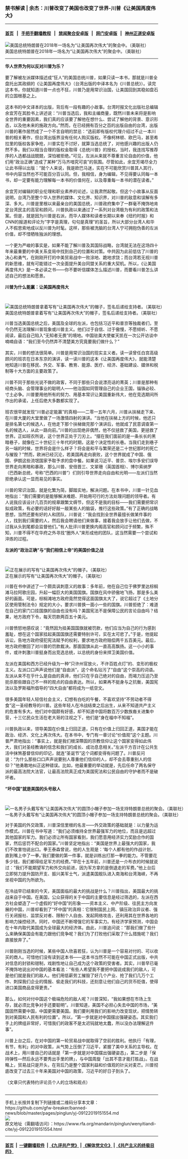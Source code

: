### 禁书解读 | 余杰：川普改变了美国也改变了世界-川普《让美国再度伟大》
------------------------

#### [首页](https://github.com/gfw-breaker/banned-news/blob/master/README.md) &nbsp;&nbsp;|&nbsp;&nbsp; [手把手翻墙教程](https://github.com/gfw-breaker/guides/wiki) &nbsp;&nbsp;|&nbsp;&nbsp; [禁闻聚合安卓版](https://github.com/gfw-breaker/bn-android) &nbsp;&nbsp;|&nbsp;&nbsp; [网门安卓版](https://github.com/oGate2/oGate) &nbsp;&nbsp;|&nbsp;&nbsp; [神州正道安卓版](https://github.com/SzzdOgate/update) 



<div id="headerimg">
 <img alt="美国总统特朗普在2018年一场名为“让美国再次伟大”的聚会中。（美联社）" src="https://www.rfa.org/mandarin/pinglun/wenyitiandi-cite/yj-09122019151554.html/1/@@images/7268d96c-982b-4282-98b3-d0b20ec96e5b.jpeg" title="美国总统特朗普在2018年一场名为“让美国再次伟大”的聚会中。（美联社）"/>
 <div id="headerimgcontents">
  <div id="headerimgcaption">
   <span>
    美国总统特朗普在2018年一场名为“让美国再次伟大”的聚会中。（美联社）
   </span>
   <!-- zoomattribute -->
  </div>
  <!-- headerimgcaption -->
 </div>
 <!-- headerimagecontents -->
</div>

<hr/>
<div id="storytext">
 <div>
  <div class="slot_header">
  </div>
 </div>
 <p>
  <b>
   华人世界为何以反对川普为乐？
  </b>
  <br/>
  <br/>
  要了解被左派媒体描述成“狂人”的美国总统川普，如果只读一本书，那就是川普全盘托出其政纲的《让美国再度伟大》（台湾出版的中译本名为《川普总统》）。读完这本书，你就知道川普一点也不狂，川普乃是用常识治国，让美国回到其稳如盘石的立国根基之上。
  <br/>
  <br/>
  这本书的中文译本的出版，背后有一段有趣的小故事。台湾时报文化出版社总编辑余宜芳在其脸书上讲述说：“川普当选后，我和主编商量，既然川普未来将是影响全世界的重要因素，我们真的应该要了解他在想什么、尝试了解他的背景、意识形态，以及他未来的施政方向。”然而，在已经拥有百分之百的出版自由的台湾，出版川普的著作居然成了一个不言自明的禁忌：“选前即有版权代理介绍过不止一本川普的相关著作，但台湾出版界没有任何人购买版权。不像柯林顿、欧巴马，甚至希拉里的版权各家争抢，川普实在不讨好，就算当选总统了，对他感兴趣的出版人仍然不多。我们以相当合理的版权金取得《总统川普》的授权。当时，我连找写推荐序的人选都战战兢兢，深怕被拒绝。”可见，左派从来就不尊重言论自由的价值，他们用“政治正确”造成了某种“万马齐喑究可哀”的氛围。尽管如此，余宜芳竭尽全力让此书得以出版：“就个人来说，我是欧巴马迷，实在不可能欣赏川普其人其行，书中内容当然也不可能百分百认同。但，我相信，身为编辑，不见得要认同每一本书，却一定要有能力理解每一本书的价值何在，以及尊重每一本书的潜在读者。”
  <br/>
  <br/>
  余宜芳对编辑的职业伦理和职业素养的论述，让我肃然起敬。但这个小故事从反面说明，台湾乃至整个华人世界的媒体、文化界、知识界，对川普的敌意和误解有多深、多大。川普是里根以来最亲台的美国总统，川普政府集中了一群毫不掩饰地肯定台湾民主的高官和顾问，川普执政以来通过了一系列对台湾极为有利的政策和法案。但是，就是因为川普是右派，而华人媒体和读者长期以来奉《纽约时报》和CNN的报道和评论为“字字是真理，句句是真理”的圣旨，所以大部分台湾人和华人不假思索地成以反川普为时髦。这样，那些被洗脑的台湾人宁可拥抱伪善的左派价值，却不惜牺牲独派的理想。
  <br/>
  <br/>
  一个更为严峻的事实是，如果不能了解川普及其国际战略，台湾就无法在这场四十年来最重要的中美关系变局中找到自己的位置和对策。中共因为此前低估了川普的决心和勇气，在刚刚开打的中美贸易战中一败涂地、跪地求饶；而台湾若无视川普的新思维，就有可能错过一次全面提升美台同盟关系的重大契机。所以，《让美国再度伟大》是一本必读之书——你不要听信媒体怎么描述川普，而要看川普怎么讲述自己的想法和愿景。
  <br/>
  <b>
   <br/>
   川普为什么能赢：让美国再度伟大
  </b>
 </p>
 <p>
  <b>
  </b>
  <br/>
  <div class="image-inline captioned" style="width:2500px;">
   <div style="width:2500px;">
    <img alt="美国总统特朗普拿着写有“让美国再次伟大”的帽子，签名后递给支持者。（美联社）" src="https://www.rfa.org/mandarin/pinglun/wenyitiandi-cite/yj-09122019151554.html/4" title="美国总统特朗普拿着写有“让美国再次伟大”的帽子，签名后递给支持者。（美联社）"/>
   </div>
   <div class="image-caption">
    <span style="width:2500px;">
     美国总统特朗普拿着写有“让美国再次伟大”的帽子，签名后递给支持者。（美联社）
    </span>
    <span class="copyright">
    </span>
   </div>
  </div>
 </p>
 <p>
  川普当选美国总统之后，美国及全球的左派，也包括习近平和普京等独裁者们，至今仍然无法理解川普现象或川普主义。他们过于自信、过于傲慢，不愿倾听、不愿阅读，最后自己陷入“无知者无畏”的境地。中国驻美大使崔天凯在一次公开访谈中喃喃自语：“我们至今仍然弄不清楚美方究竟要我们做什么？”
  <br/>
  <br/>
  其实，川普的想法很简单。川普是用常识治国的现实主义者。读一读曾任白宫高级顾问的班农在日本东京的演讲，读一读川普的这本《让美国再度伟大》，就能清楚地知道川普在移民、外交、军事、教育、能源、医疗、经济、基础建设、媒体和税制等十大方面的主要政策了。
  <br/>
  <br/>
  川普不同于那些光说不做的政客，不同于那些只会说漂亮话的菁英；川普是那种有经商头脑、会管理事业的聪明人——他治国如同管理自己的企业王国，锱铢必较、寸土必争。川普要用他所有的努力、用基本常识让美国重新伟大，他在竞选期间所作出的承诺，上任后绝大多数都实现了。
  <br/>
  <br/>
  班农很早就发现“川普必定能赢”的真相——二零一五年六月，川普从扶梯走下来、在川普大厦的大堂里做了一场激情四射的演讲。“当他在扶梯上方的时候，他还只是排名第七的候选人，在他走下那个扶梯做完那个演讲后，他就成了民意调查第一名的候选人，从此一路向前。”川普的出现绝非偶然，他不仅拯救了美国，更拯救了世界。正如班农所说，这个世界正处于刀刃上。“摆在我们面前的是一条长长的黑暗巷子，就像在二十世纪三十年代的时期，这是个决定性的长巷。当我们走到巷子另一端的时候，世界将会是什么样子？将会是和平与繁荣还是二十世纪那时的死亡与摧毁？”然而，欧洲已经沉沦，若美国再走向衰败，这个世界就成了中国、俄国、伊朗这些流氓国家予取予求的盘中餐。如果说习近平、普京、埃尔多安们误导世界走向黑暗和暴政，那么川普、安倍晋三、文翠珊（英国首相）、博尔索纳罗（巴西新总统，号称“巴西的川普”）们则引导世界走向自由和光明——左派们当然拒绝承认这一显而易见的事实。
  <br/>
  <br/>
  川普的常识治国，就是化繁为简，脚踏实地，解决问题。在本书中，川普一针见血地指出：“我们需要的是能够解决难题、开始用可行的方法处理问题的领导者。有人说我应该设计几百页的规章跟繁文缛节，但这不是我的目标——我们需要把常识拟成政策，有必要的话好好敲一敲某些人的脑袋，推行这些政策。”有了正确的战略思想，当然还要有好的人和团队，川普说：“我会找到全世界最擅长做某件事的人，找到我们需要的人，然后我会聘请他们来做事，接着我会放手让他们去做，不过我从头到尾都会监督他们。”有人批评川普更换内阁高官和顾问过于频繁，殊不知，川普不得不在华府之外寻找“圈外人”来形成他的团队，这当然需要一个尝试和淬炼的过程。
  <br/>
  <br/>
  <b>
   左派的“政治正确”与“我们相信上帝”的美国价值之战
  </b>
 </p>
 <p>
  <b>
  </b>
  <br/>
  <div class="image-inline captioned" style="width:2500px;">
   <div style="width:2500px;">
    <img alt="正在展示的写有“让美国再次伟大”的帽子。（美联社）" src="https://www.rfa.org/mandarin/pinglun/wenyitiandi-cite/yj-09122019151554.html/2" title="正在展示的写有“让美国再次伟大”的帽子。（美联社）"/>
   </div>
   <div class="image-caption">
    <span style="width:2500px;">
     正在展示的写有“让美国再次伟大”的帽子。（美联社）
    </span>
    <span class="copyright">
    </span>
   </div>
  </div>
 </p>
 <p>
  川普在书中讲述了一个颇具讽刺意义的故事：多年前，他在自己位于佛罗里达棕榈滩马拉阿歌庄园，升起一幅巨大的美国国旗。国旗在风中骄傲地飞扬，那是多么美好的画面。可是，棕榈滩地方政府竟然觉得这面国旗太大了，说它超过了《土地分区使用管制法令》规定的大小，要求川普换一面小一些的国旗。川普拒绝了：难道在自己的家门口挂国旗的自由也没有吗？美国宪法不是保障公民的言论自由吗？结果，地方政府下令，每天罚款两百五十美元。
  <br/>
  <br/>
  川普愤怒地感叹说：“竟然因为挂美国国旗就被罚款，他们应当为自己的行为感到羞耻，想在这个国家挂起美国国旗还需要特别许可，实在太可悲了。”于是，他提起诉讼，告地方政府侵犯宪法赋予的权利，要求地方政府赔偿两千五百美元。最后，地方政府撤回了对川普的罚款裁决。那面国旗从此一直高高飘扬。这一小小的事件，或许刺激川普挺身而出竞选总统，以总统的身份来捍卫美国价值。
  <br/>
  <br/>
  左派在美国和西方已经升级为一种“只许州官放火，不许百姓点灯”的、变形的极权主义。左派口口声声说他们是“自由派”，这个命名玷污了“自由”这个崇高的词语。左派从来不在乎什么是自由的真谛，他们只在乎自己绝对的自由，而竭力压迫乃至扼杀那些跟自己不一样的观点的自由表达。所以，如果再不挺身与之抗衡，美国宪法以及罗斯福所倡导的“四大自由”都将成为一纸空文。
  <br/>
  <br/>
  很多美国年轻人轻信社会主义，幻想有白吃的午餐，不喜欢坚持“不劳动者不得食”这一圣经教导的川普。这些年轻人在冷战结束之后出生，从来不知道共产主义的危害有多大。他们对中国颇有好感，却不知道中国将数百万少数族裔关进集中营，十三亿民众生活在老大哥的注视之下，他们是“身在福中不知福”。
  <br/>
  <br/>
  川普执政以来，领导美国在价值上归回正道，只有在价值上归回正道，美国才能在政治、经济、文化上再次伟大。在本书中，专门有一章讨论“价值观”这个主题。川普严肃地指出：“事实上，就是我们根深蔕固的宗教信仰让这个国家变得如此伟大，我们对圣经教诲的信念和我们的成长、成功息息相关。”左派千方百计在公共生活中抹煞基督信仰的印记，就连“圣诞节”这个词都变得有问题了。川普反问说：“为什么那些口口声声说要别人尊重他们信仰的人，却不会去尊重别人的信仰？”他勇敢地纠正这种错误。比如，他最重要的举动就是，先后任命了两名保守派的最高法院大法官，让最高法院真正成为美国宪法和公民自由的守护者而不是破坏者。
  <br/>
  <br/>
  <b>
   “坏中国”就是美国的头号敌人
  </b>
 </p>
 <p>
  <b>
  </b>
  <br/>
  <div class="image-inline captioned" style="width:2500px;">
   <div style="width:2500px;">
    <img alt="一名男子头戴写有“让美国再次伟大”的圆顶小帽子参加一场支持特朗普总统的聚会。（美联社）" src="https://www.rfa.org/mandarin/pinglun/wenyitiandi-cite/yj-09122019151554.html/3" title="一名男子头戴写有“让美国再次伟大”的圆顶小帽子参加一场支持特朗普总统的聚会。（美联社）"/>
   </div>
   <div class="image-caption">
    <span style="width:2500px;">
     一名男子头戴写有“让美国再次伟大”的圆顶小帽子参加一场支持特朗普总统的聚会。（美联社）
    </span>
    <span class="copyright">
    </span>
   </div>
  </div>
 </p>
 <p>
  对于美国的外交政策，川普深信里根的名言——外交政策的基础就是：以力量为运作模式。川普在书中写道：“我们必须维持全世界最强军力的地位，而且是远超过其他国家的军力。我们必须让所有国家看到，我们愿意用经济实力奖励合作的国家，然后惩罚不配合的国家。”川普坚定地指出：“美国是世界上最强大的国家，我们不改害怕说出口。拳王泰森曾说，他的人生观是：‘每个人都有他的作战计划，直到嘴上中了一拳。’我们要做的第一件事，就是训练出打那一拳的能力。不管要花多少钱，我们都得给足军方的经费。”早在十五年前，川普还是一介布衣的时候就说过：“我们不能期望军力和外交向前进，因为军方拿的是倒退走的军费。”他上台后立即努力提升国防开支、振兴美军士气，派遣美国舰队进入南海和台湾海峡，不再坐视中国的为所欲为。
  <br/>
  <br/>
  在冷战早已结束的今天，美国面临的最大的挑战是什么？川普指出，美国最大的挑战来自于中国。在美国，公众获得的关于中国的主要信息是经过筛选的，左派在西方社会塑造了一个虚假的“好中国”的形象——资本主义、中产阶级、往民主方向发展的中国，川普却看到了“坏中国”的真相：它限制国民上网、镇压政治异议者、强行关闭报社、监禁反对者、限制个人自由、发起网络攻击，还利用其在世界各地的影响力操控经济。同时，中国还不断增强它的军事实力。有经济学家预测，中国会在十年内取代美国成为全球最大的经济体。由此，川普追问说：“那我们做了些什么来确保美国会有能力跟他们竞争呢？我们为了打败他们采取了什么措施呢？我们直接放弃了。”
  <br/>
  <br/>
  川普刚刚当选的时候，某些中国人欣喜若狂，认为川普是一个容易对付的、可以收买的商人。可惜他们没有读到这本书——这本书当然不可能在中国正式出版，中共对信息的封锁和钳制，戏剧性地让自己成为这个政策的受害者。其实，川普早已毫不掩饰地说出对中国的基本看法：“有些人希望我不要把中国说成我们的敌人，可是他们就是我们的敌人。他们用低薪劳工摧毁了好几个产业、抢了我们几万个工作、刺探我们企业的情报、偷走我们的科技，还刻意让他们自己的货币贬值，使得进口美国商品变得更贵。”
  <br/>
  <br/>
  那么，如何对付中国这个极端危险的敌人呢？川普深知，“我如果想在市场上生存，就必须比竞争对手还要聪明”。川普知道，美国不必担心失去中国的市场，“美国固然需要中国，中国更需要美国。我们要利用我们的影响力改变现状，把情势转到对美国和人民有利的位置”。所以，“第一步就是对中国摆出强硬姿态。其实我们手上的牌组非常好，可惜我们的政客不是太迟钝就地太蠢，所以没办法理解这件事”。
  <br/>
  <br/>
  川普上台之后，在对中国的第一轮贸易战中就取得了空前的胜利。他执行「有理，有节，有利」的对中政策，从气势上压倒了习近平，紧握了美中关系的主导权。在战术上，用川普自己的话就是「第一步就是对中国摆出强硬姿态」，第二步是「保持弹性—然后永远不要秀出手里的牌」，与中国周旋「出其不意才能打胜战」。在战略上，贸易战只是开头，在背后乃是整个国家利益和价值观的针尖对麦芒。川普彻底改变了过去三十年来美国对中国的政策，习近平的好日子到头了。
  <br/>
  <br/>
  （文章只代表特约评论员个人的立场和观点）
  <br/>
  <br/>
 </p>
</div>

<hr/>
手机上长按并复制下列链接或二维码分享本文章：<br/>
https://github.com/gfw-breaker/banned-news/blob/master/pages/pinglun/yj-09122019151554.md <br/>
<a href='https://github.com/gfw-breaker/banned-news/blob/master/pages/pinglun/yj-09122019151554.md'><img src='https://github.com/gfw-breaker/banned-news/blob/master/pages/pinglun/yj-09122019151554.md.png'/></a> <br/>
原文地址（需翻墙访问）：https://www.rfa.org/mandarin/pinglun/wenyitiandi-cite/yj-09122019151554.html


------------------------
#### [首页](https://github.com/gfw-breaker/banned-news/blob/master/README.md) &nbsp;|&nbsp; [一键翻墙软件](https://github.com/gfw-breaker/nogfw/blob/master/README.md) &nbsp;| [《九评共产党》](https://github.com/gfw-breaker/9ping.md/blob/master/README.md#九评之一评共产党是什么) | [《解体党文化》](https://github.com/gfw-breaker/jtdwh.md/blob/master/README.md) | [《共产主义的终极目的》](https://github.com/gfw-breaker/gczydzjmd.md/blob/master/README.md)


<img src='http://gfw-breaker.win/banned-news/pages/pinglun/yj-09122019151554.md' width='0px' height='0px'/>